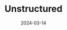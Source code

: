 ---  
layout: startup_page  
title: "Unstructured"  
id: "unstructured.io"  
permalink: "/unstructuredunstructured.io03142024/"  
website: "https://unstructured.io/"  
funding_round: "Series B"  
funding_amount: "$40M"  
investors: "Menlo Ventures, Databricks Ventures, IBM Ventures, NVIDIA, Sacramento Kings Chairman Vivek Ranadivé, Datastax CEO Chet Kapoor, Allison Pickens of the New Normal Fund, NVentures, Madrona, Bain Capital Ventures (BCV), Mango Capital"  
about: "Unstructured provides data ingestion and preprocessing solutions for large language models (LLMs). Its technology transforms unstructured data (like emails, documents, and images) into LLM-ready formats, enabling organizations to leverage their data for AI applications and improve LLM performance. This solves a critical bottleneck in deploying LLMs at scale."  
markets: "AI, Data Management, Natural Language Processing, Machine Learning, Open Source"  
hq: "Rocklin, California, United States"  
founded_year: "2022"  
linkedin: "https://www.linkedin.com/company/unstructuredio"  
twitter: "https://twitter.com/UnstructuredIO"  
instagram: ""  
facebook: ""  
crunchbase: "https://www.crunchbase.com/organization/unstructured-technologies-inc"  
pitchbook: "https://pitchbook.com/profiles/company/510124-15"  

date_display: "14-Mar-2024"  
date: "2024-03-14"

# SEO Optimization  
meta_title: "Unstructured - Series B Funding ($40M)"  
meta_description: "Unstructured, Unstructured provides data ingestion and preprocessing solutions for large language models (LLMs). Its technology transforms unstructured data (like e..."  
meta_keywords: "Unstructured, AI, Data Management, Natural Language Processing, Machine Learning, Open Source, Series B funding"  
canonical_url: "https://startup.projectstartups.com/unstructuredunstructured.io03142024/"  
---